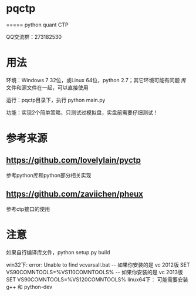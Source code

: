 # pqctp
=====
python quant CTP

QQ交流群：273182530

用法
=====
环境：Windows 7 32位，或Linux 64位，python 2.7；其它环境可能有问题
库文件和源文件在一起，可以直接使用

运行：pqctp目录下，执行 python main.py

功能：实现2个简单策略，只测试过模拟盘，实盘前需要仔细测试！


参考来源
=====

https://github.com/lovelylain/pyctp
-----
参考python库和python部分相关实现

https://github.com/zaviichen/pheux
-----
参考ctp接口的使用

注意
=====
如果自行编译库文件，python setup.py build

win32下:
error: Unable to find vcvarsall.bat
-- 如果你安装的是 vc 2012版 SET VS90COMNTOOLS=%VS110COMNTOOLS%
-- 如果你安装的是 vc 2013版 SET VS90COMNTOOLS=%VS120COMNTOOLS%
linux64下：
可能需要安装g++ 和 python-dev
